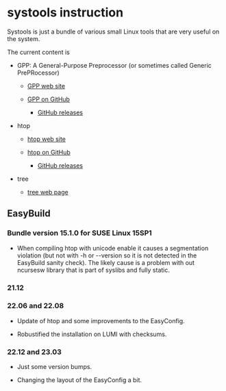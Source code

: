 # systools instruction

Systools is just a bundle of various small Linux tools that are very useful on the
system.

The current content is

  * GPP: A General-Purpose Preprocessor (or sometimes called Generic PrePRocessor)

      * [GPP web site](https://logological.org/gpp)

      * [GPP on GitHub](https://github.com/logological/gpp)

          * [GitHub releases](https://github.com/logological/gpp/releases)

  * htop

      * [htop web site](https://htop.dev/)

      * [htop on GitHub](https://github.com/htop-dev/htop)

          * [GitHub releases](https://github.com/htop-dev/htop/releases)

  * tree

      * [tree web page](http://mama.indstate.edu/users/ice/tree/)


## EasyBuild

### Bundle version 15.1.0 for SUSE Linux 15SP1

  * When compiling htop with unicode enable it causes a segmentation violation
    (but not with -h or --version so it is not detected in the EasyBuild sanity
    check). The likely cause is a problem with out ncursesw library that is part
    of syslibs and fully static.

### 21.12

### 22.06 and 22.08

  * Update of htop and some improvements to the EasyConfig.

  * Robustified the installation on LUMI with checksums.


### 22.12 and 23.03

  * Just some version bumps.
  
  * Changing the layout of the EasyConfig a bit.

  
  